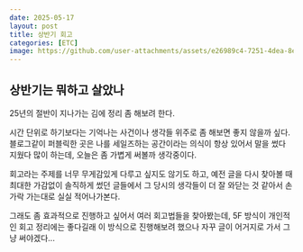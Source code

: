 ```yaml
---
date: 2025-05-17
layout: post
title: 상반기 회고
categories: [ETC]
image: https://github.com/user-attachments/assets/e26989c4-7251-4dea-8e7f-a9a14aaf6117
---
```


## 상반기는 뭐하고 살았나

25년의 절반이 지나가는 김에 정리 좀 해보려 한다.

시간 단위로 하기보다는 기억나는 사건이나 생각들 위주로 좀 해보면 좋지 않을까 싶다. 블로그같이 퍼블릭한 곳은 나를 세일즈하는 공간이라는 의식이 항상 있어서 말을 썼다 지웠다 많이 하는데, 오늘은 좀 가볍게 써볼까 생각중이다. 

회고라는 주제를 너무 무게감있게 다루고 싶지도 않기도 하고, 예전 글을 다시 찾아볼 때 최대한 가감없이 솔직하게 썼던 글들에서 그 당시의 생각들이 더 잘 와닫는 것 같아서 손가락 가는대로 실실 적어나가본다.

그래도 좀 효과적으로 진행하고 싶어서 여러 회고법들을 찾아봤는데, 5F 방식이 개인적인 회고 정리에는 좋다길래 이 방식으로 진행해보려 했으나 자꾸 글이 어거지로 가서 그냥 써야겠다...






